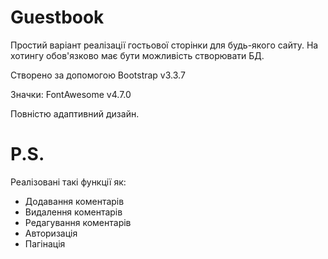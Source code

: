 # Guestbook
Простий варіант реалізації гостьової сторінки для будь-якого сайту.
На хотингу обов'язково має бути можливість створювати БД.

Створено за допомогою Bootstrap v3.3.7

Значки: FontAwesome v4.7.0

Повністю адаптивний дизайн.

# P.S.
Реалізовані такі функції як: 
* Додавання коментарів
* Видалення коментарів
* Редагування коментарів
* Авторизація
* Пагінація